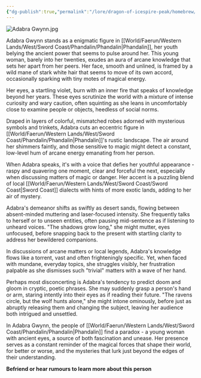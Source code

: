 ```yaml
---
{"dg-publish":true,"permalink":"/lore/dragon-of-icespire-peak/homebrew/npcs/phandalin/adabra-gwynn/"}
---
```


![Adabra Gwynn.jpg](/img/user/Images/Characters/npcs/Phandalin/Adabra%20Gwynn.jpg)

Adabra Gwynn stands as a enigmatic figure in [[World/Faerun/Western Lands/West/Sword Coast/Phandalin/Phandalin\|Phandalin]], her youth belying the ancient power that seems to pulse around her. This young woman, barely into her twenties, exudes an aura of arcane knowledge that sets her apart from her peers. Her face, smooth and unlined, is framed by a wild mane of stark white hair that seems to move of its own accord, occasionally sparking with tiny motes of magical energy.

Her eyes, a startling violet, burn with an inner fire that speaks of knowledge beyond her years. These eyes scrutinize the world with a mixture of intense curiosity and wary caution, often squinting as she leans in uncomfortably close to examine people or objects, heedless of social norms.

Draped in layers of colorful, mismatched robes adorned with mysterious symbols and trinkets, Adabra cuts an eccentric figure in [[World/Faerun/Western Lands/West/Sword Coast/Phandalin/Phandalin\|Phandalin]]'s rustic landscape. The air around her shimmers faintly, and those sensitive to magic might detect a constant, low-level hum of arcane energy emanating from her person.

When Adabra speaks, it's with a voice that defies her youthful appearance - raspy and quavering one moment, clear and forceful the next, especially when discussing matters of magic or danger. Her accent is a puzzling blend of local [[World/Faerun/Western Lands/West/Sword Coast/Sword Coast\|Sword Coast]] dialects with hints of more exotic lands, adding to her air of mystery.

Adabra's demeanor shifts as swiftly as desert sands, flowing between absent-minded muttering and laser-focused intensity. She frequently talks to herself or to unseen entities, often pausing mid-sentence as if listening to unheard voices. "The shadows grow long," she might mutter, eyes unfocused, before snapping back to the present with startling clarity to address her bewildered companions.

In discussions of arcane matters or local legends, Adabra's knowledge flows like a torrent, vast and often frighteningly specific. Yet, when faced with mundane, everyday topics, she struggles visibly, her frustration palpable as she dismisses such "trivial" matters with a wave of her hand.

Perhaps most disconcerting is Adabra's tendency to predict doom and gloom in cryptic, poetic phrases. She may suddenly grasp a person's hand or arm, staring intently into their eyes as if reading their future. "The ravens circle, but the wolf hunts alone," she might intone ominously, before just as abruptly releasing them and changing the subject, leaving her audience both intrigued and unsettled.

In Adabra Gwynn, the people of [[World/Faerun/Western Lands/West/Sword Coast/Phandalin/Phandalin\|Phandalin]] find a paradox - a young woman with ancient eyes, a source of both fascination and unease. Her presence serves as a constant reminder of the magical forces that shape their world, for better or worse, and the mysteries that lurk just beyond the edges of their understanding.

**Befriend or hear rumours to learn more about this person**